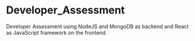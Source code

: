 # Developer_Assessment
Developer Assessment using NodeJS and MongoDB as backend and React as JavaScript framework on the frontend.
